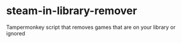 # steam-in-library-remover
Tampermonkey script that removes games that are on your library or ignored
